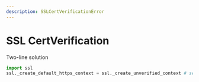 ```yaml
---
description: SSLCertVerificationError
---
```


# SSL CertVerification

Two-line solution

```python
import ssl
ssl._create_default_https_context = ssl._create_unverified_context # set certificate for scraper
```



